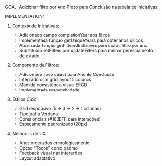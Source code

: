 GOAL: Adicionar filtro por Ano Prazo para Conclusão na tabela de iniciativas

IMPLEMENTATION:
1. Contexto de Iniciativas:
   - Adicionado campo completionYear aos filtros
   - Implementada função getUniqueYears para obter anos únicos
   - Atualizada função getFilteredInitiatives para incluir filtro por ano
   - Substituído setFilters por updateFilters para melhor gerenciamento de estado

2. Componente de Filtros:
   - Adicionado novo select para Ano de Conclusão
   - Integrado com grid layout 5 colunas
   - Mantida consistência visual EFGD
   - Implementada responsividade

3. Estilos CSS:
   - Grid responsivo (5 -> 3 -> 2 -> 1 colunas)
   - Tipografia Verdana
   - Cores oficiais (#183EFF para interações)
   - Espaçamento padronizado (20px)

4. Melhorias de UX:
   - Anos ordenados cronologicamente
   - Opção "Todos" como padrão
   - Feedback visual nas interações
   - Layout adaptativo
